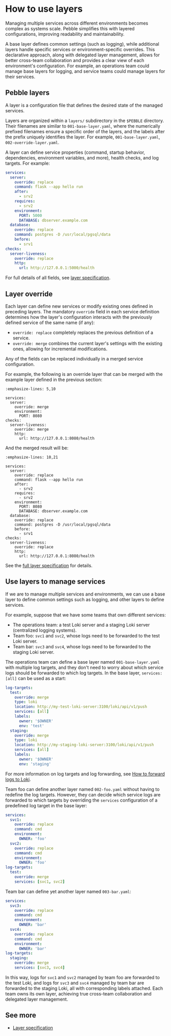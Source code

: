 # How to use layers

Managing multiple services across different environments becomes complex as systems scale. Pebble simplifies this with layered configurations, improving readability and maintainability.

A base layer defines common settings (such as logging), while additional layers handle specific services or environment-specific overrides. This declarative approach, along with delegated layer management, allows for better cross-team collaboration and provides a clear view of each environment's configuration. For example, an operations team could manage base layers for logging, and service teams could manage layers for their services.

## Pebble layers

A layer is a configuration file that defines the desired state of the managed services.

Layers are organized within a `layers/` subdirectory in the `$PEBBLE` directory. Their filenames are similar to `001-base-layer.yaml`, where the numerically prefixed filenames ensure a specific order of the layers, and the labels after the prefix uniquely identifies the layer. For example, `001-base-layer.yaml`, `002-override-layer.yaml`.

A layer can define service properties (command, startup behavior, dependencies, environment variables, and more), health checks, and log targets. For example:

```yaml
services:
  server:
    override: replace
    command: flask --app hello run
    after:
      - srv2
    requires:
      - srv2
    environment:
      PORT: 5000
      DATABASE: dbserver.example.com
  database:
    override: replace
    command: postgres -D /usr/local/pgsql/data
    before:
      - srv1
checks:
  server-liveness:
    override: replace
    http:
      url: http://127.0.0.1:5000/health
```

For full details of all fields, see [layer specification](../reference/layer-specification).

## Layer override

Each layer can define new services or modify existing ones defined in preceding layers. The mandatory `override` field in each service definition determines how the layer's configuration interacts with the previously defined service of the same name (if any):

- `override: replace` completely replaces the previous definition of a service.
- `override: merge` combines the current layer's settings with the existing ones, allowing for incremental modifications.

Any of the fields can be replaced individually in a merged service configuration.

For example, the following is an override layer that can be merged with the example layer defined in the previous section:

```{code-block} bash
:emphasize-lines: 5,10

services:
  server:
    override: merge
    environment:
      PORT: 8080
checks:
  server-liveness:
    override: merge
    http:
      url: http://127.0.0.1:8080/health
```

And the merged result will be:

```{code-block} bash
:emphasize-lines: 10,21

services:
  server:
    override: replace
    command: flask --app hello run
    after:
      - srv2
    requires:
      - srv2
    environment:
      PORT: 8080
      DATABASE: dbserver.example.com
  database:
    override: replace
    command: postgres -D /usr/local/pgsql/data
    before:
      - srv1
checks:
  server-liveness:
    override: replace
    http:
      url: http://127.0.0.1:8080/health
```

See the [full layer specification](../reference/layer-specification) for details.

## Use layers to manage services

If we are to manage multiple services and environments, we can use a base layer to define common settings such as logging, and other layers to define services.

For example, suppose that we have some teams that own different services:

- The operations team: a test Loki server and a staging Loki server (centralized logging systems).
- Team foo: `svc1` and `svc2`, whose logs need to be forwarded to the test Loki server.
- Team bar: `svc3` and `svc4`, whose logs need to be forwarded to the staging Loki server.

The operations team can define a base layer named `001-base-layer.yaml` with multiple log targets, and they don't need to worry about which service logs should be forwarded to which log targets. In the base layer, `services: [all]` can be used as a start:

```yaml
log-targets:
  test:
    override: merge
    type: loki
    location: http://my-test-loki-server:3100/loki/api/v1/push
    services: [all]
    labels:
      owner: '$OWNER'
      env: 'test'
  staging:
    override: merge
    type: loki
    location: http://my-staging-loki-server:3100/loki/api/v1/push
    services: [all]
    labels:
      owner: '$OWNER'
      env: 'staging'
```

For more information on log targets and log forwarding, see [How to forward logs to Loki](./forward-logs-to-loki).

Team foo can define another layer named `002-foo.yaml` without having to redefine the log targets. However, they can decide which service logs are forwarded to which targets by overriding the `services` configuration of a predefined log target in the base layer:

```yaml
services:
  svc1:
    override: replace
    command: cmd
    environment:
      OWNER: 'foo'
  svc2:
    override: replace
    command: cmd
    environment:
      OWNER: 'foo'
log-targets:
  test:
    override: merge
    services: [svc1, svc2]
```

Team bar can define yet another layer named `003-bar.yaml`:

```yaml
services:
  svc3:
    override: replace
    command: cmd
    environment:
      OWNER: 'bar'
  svc4:
    override: replace
    command: cmd
    environment:
      OWNER: 'bar'
log-targets:
  staging:
    override: merge
    services: [svc3, svc4]
```

In this way, logs for `svc1` and `svc2` managed by team foo are forwarded to the test Loki, and logs for `svc3` and `svc4` managed by team bar are forwarded to the staging Loki, all with corresponding labels attached. Each team owns its own layer, achieving true cross-team collaboration and delegated layer management.

## See more

- [Layer specification](/reference/layer-specification.md)
